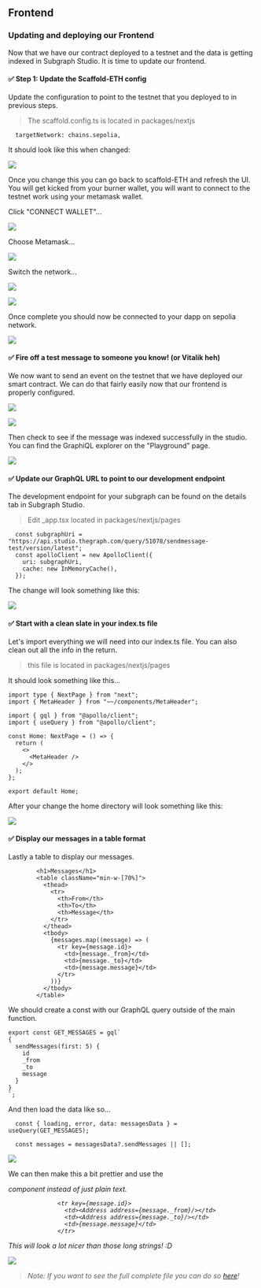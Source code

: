 ## Frontend

### Updating and deploying our Frontend

Now that we have our contract deployed to a testnet and the data is getting indexed in Subgraph Studio. It is time to update our frontend.

#### ✅ Step 1: Update the Scaffold-ETH config

Update the configuration to point to the testnet that you deployed to in previous steps.

> The scaffold.config.ts is located in packages/nextjs

```
  targetNetwork: chains.sepolia,
```

It should look like this when changed:

![](/public/images/The_Graph-SE2-Subgraph-package/section-2/2_6_1.png)

Once you change this you can go back to scaffold-ETH and refresh the UI. You will get kicked from your burner wallet, you will want to connect to the testnet work using your metamask wallet.

Click "CONNECT WALLET"...

![](/public/images/The_Graph-SE2-Subgraph-package/section-2/2_6_2.png)

Choose Metamask...

![](/public/images/The_Graph-SE2-Subgraph-package/section-2/2_6_3.png)

Switch the network...

![](/public/images/The_Graph-SE2-Subgraph-package/section-2/2_6_4.png)

![](/public/images/The_Graph-SE2-Subgraph-package/section-2/2_6_5.png)

Once complete you should now be connected to your dapp on sepolia network.

![](/public/images/The_Graph-SE2-Subgraph-package/section-2/2_6_6.png)

#### ✅ Fire off a test message to someone you know! (or Vitalik heh)

We now want to send an event on the testnet that we have deployed our smart contract. We can do that fairly easily now that our frontend is properly configured.

![](/public/images/The_Graph-SE2-Subgraph-package/section-2/2_6_7.png)

![](/public/images/The_Graph-SE2-Subgraph-package/section-2/2_6_8.png)

Then check to see if the message was indexed successfully in the studio. You can find the GraphiQL explorer on the "Playground" page.

![](/public/images/The_Graph-SE2-Subgraph-package/section-2/2_6_9.png)

#### ✅ Update our GraphQL URL to point to our development endpoint

The development endpoint for your subgraph can be found on the details tab in Subgraph Studio.

> Edit _app.tsx located in packages/nextjs/pages

```
  const subgraphUri = "https://api.studio.thegraph.com/query/51078/sendmessage-test/version/latest";
  const apolloClient = new ApolloClient({
    uri: subgraphUri,
    cache: new InMemoryCache(),
  });
```

The change will look something like this: 

![](/public/images/The_Graph-SE2-Subgraph-package/section-2/2_6_10.png)

#### ✅ Start with a clean slate in your index.ts file

Let's import everything we will need into our index.ts file. You can also clean out all the info in the return.

> this file is located in packages/nextjs/pages

It should look something like this...

```
import type { NextPage } from "next";
import { MetaHeader } from "~~/components/MetaHeader";

import { gql } from "@apollo/client";
import { useQuery } from "@apollo/client";

const Home: NextPage = () => {
  return (
    <>
      <MetaHeader />
    </>
  );
};

export default Home;
```

After your change the home directory will look something like this:

![](/public/images/The_Graph-SE2-Subgraph-package/section-2/2_6_11.png)

#### ✅ Display our messages in a table format 

Lastly a table to display our messages.

```
        <h1>Messages</h1>
        <table className="min-w-[70%]">
          <thead>
            <tr>
              <th>From</th>
              <th>To</th>
              <th>Message</th>
            </tr>
          </thead>
          <tbody>
            {messages.map((message) => (
              <tr key={message.id}>
                <td>{message._from}</td>
                <td>{message._to}</td>
                <td>{message.message}</td>
              </tr>
            ))}
          </tbody>
        </table>
```

We should create a const with our GraphQL query outside of the main function.

```
export const GET_MESSAGES = gql`
{
  sendMessages(first: 5) {
    id
    _from
    _to
    message
  }
}
`;
```

And then load the data like so...

```
  const { loading, error, data: messagesData } = useQuery(GET_MESSAGES);

  const messages = messagesData?.sendMessages || []; 
```

![](/public/images/The_Graph-SE2-Subgraph-package/section-2/2_6_13.png)

We can then make this a bit prettier and use the <Address> component instead of just plain text.

```
              <tr key={message.id}>
                <td><Address address={message._from}/></td>
                <td><Address address={message._to}/></td>
                <td>{message.message}</td>
              </tr>
```

This will look a lot nicer than those long strings! :D

![](/public/images/The_Graph-SE2-Subgraph-package/section-2/2_6_14.png)

> Note: If you want to see the full complete file you can do so [here](https://gist.github.com/kmjones1979/26ef9633b61b17f237e88eb41bb688de)!
